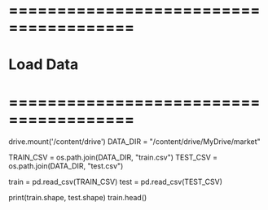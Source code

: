 # =======================================
# Load Data
# =======================================
drive.mount('/content/drive')
DATA_DIR = "/content/drive/MyDrive/market"

TRAIN_CSV = os.path.join(DATA_DIR, "train.csv")
TEST_CSV = os.path.join(DATA_DIR, "test.csv")

train = pd.read_csv(TRAIN_CSV)
test = pd.read_csv(TEST_CSV)

print(train.shape, test.shape)
train.head()

